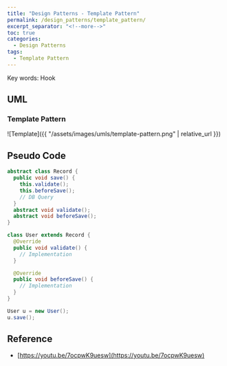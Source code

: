 ```yaml
---
title: "Design Patterns - Template Pattern"
permalink: /design_patterns/template_pattern/
excerpt_separator: "<!--more-->"
toc: true
categories:
  - Design Patterns
tags:
  - Template Pattern
---
```


Key words: Hook

## UML  

### Template Pattern

![Template]({{ "/assets/images/umls/template-pattern.png" | relative_url }})

## Pseudo Code

```java
abstract class Record {
  public void save() {
    this.validate();
    this.beforeSave();
    // DB Query
  }
  abstract void validate();
  abstract void beforeSave();
}

class User extends Record {
  @Override
  public void validate() {
    // Implementation
  }

  @Override
  public void beforeSave() {
    // Implementation
  }
}

User u = new User();
u.save();
```

## Reference

- [https://youtu.be/7ocpwK9uesw](https://youtu.be/7ocpwK9uesw)
